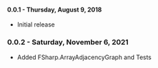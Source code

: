#### 0.0.1 - Thursday, August 9, 2018
* Initial release

### 0.0.2 - Saturday, November 6, 2021
* Added FSharp.ArrayAdjacencyGraph and Tests